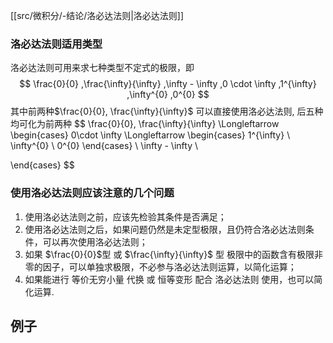
[[src/微积分/-结论/洛必达法则|洛必达法则]]

### 洛必达法则适用类型

洛必达法则可用来求七种类型不定式的极限，即
$$
\frac{0}{0}
,\frac{\infty}{\infty}
,\infty - \infty
,0 \cdot \infty
,1^{\infty}
,\infty^{0}
,0^{0}
$$
其中前两种$\frac{0}{0}, \frac{\infty}{\infty}$ 可以直接使用洛必达法则, 后五种均可化为前两种
$$
\frac{0}{0}, \frac{\infty}{\infty} \Longleftarrow \begin{cases}
0\cdot \infty \Longleftarrow  \begin{cases}
1^{\infty} \\
\infty^{0} \\
0^{0}
\end{cases} \\
\infty - \infty \\

\end{cases}
$$

### 使用洛必达法则应该注意的几个问题

1. 使用洛必达法则之前，应该先检验其条件是否满足；
2. 使用洛必达法则之后，如果问题仍然是未定型极限，且仍符合洛必达法则条件，可以再次使用洛必达法则；
3. 如果 $\frac{0}{0}$型 或 $\frac{\infty}{\infty}$ 型 极限中的函数含有极限非零的因子，可以单独求极限，不必参与洛必达法则运算，以简化运算；
4. 如果能进行 等价无穷小量 代换 或 恒等变形 配合 洛必达法则 使用，也可以简化运算.




## 例子

